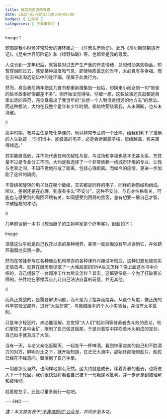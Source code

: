 ```yaml
---
title: 致突然逝去的青春
date: 2022-01-08T23:50:00+08:00
badges: [ 公众号 ]
categories: [ 不靠谱颜论 ]
---
```


Image
1

题图是我小时候非常珍爱的连环画之一《洋葱头历险记》，此外《尼尔斯骑鹅旅行记》、《昆虫世界历险记》和《绿野仙踪》等，也都曾是我的最爱。

人成长到一定年纪后，就容易对过去产生严重的怀念情绪，总想借助某些物品，短暂穿越回过去，感受某种温度和气息，即使物质匮乏的当年，未必真有多幸福。而在旧书店淘选记忆中的连环画，便属于此类行为。

然而，真当我前两年把这几套书都重新搜集到一起后，却换来小闺女的一句“爸爸的绘本故事好像都差不多”。刚开始没觉得啥，仔细一想，这些故事还真就都是离家出走的典范，完全暴露出了我当年的“总想一个人到很远很远的地方去”的想法。而这种想法，大约在我整个童年和少年时期，都始终萦绕着我，从未间断，也从未消散。

2

高中时期，教导主任是教化学课的，他以非常专业的一个比喻，给我们判下了准确的人生轨迹：“你们当中，能级高的电子，必定会远离原子核，能级越高，将来离得越远。”

其实能级高低，并不能代表任何优越性与否，与成功和幸福也基本无甚关系，充其量不过是专业分工不同。大约是我选择了一个非常依赖一线城市环境的专业，让我与老家之间，不知不觉地形成了距离，包括心理距离。而如今的疫情，更进一步加剧了这样的隔阂。

不管绕核旋转的电子处在哪个能级，其实都是同样的电子，同样的物质结构组成。所以，差别还是在心理，到底有多么“不安分”。这种不安分，与自身性格有关，可能也与感受到的周围环境有关。如同感受到困局的黑客，总有想要一展自己才智，冲破桎梏的冲动。

3

几年前读到一本书《想当厨子的生物学家是个好黑客》，封面如下：

Image

深感这似乎就是自己孜孜以求的某种境界，甚至一度后悔没有早点读到它，并依葫芦画瓢地实践一番。

然而在带娃参与过各种商业机构举办的各种课外兴趣试听班后，这种幻想也被现实无情击垮。就算在厨房里提取了一大堆蔬菜的DNA后又怎样？像上面这本书中介绍的，自己组装了一台超净工作台后又怎样？其实，这都更像是一个为了打破家长限制，任性地在家摆弄点儿让自己沾沾自喜的玩意，并无其他。

4

而真正挑战的，是需要解决问题，而不是为了摆弄而摆弄。从这个角度，像正统的科学实验室那样，进行“大型研究”，与微缩版本的个人小实验台，并没有太多区别。

只是年少轻狂时，未必能理解。总觉得“大人们”就如同等待勇者去斗败的恶龙，他们掌控了各种金矿，限制了自己做这做那，于是对着空中挥砍着木头削成的宝剑，自己似乎就真成了大侠。

当有一天，与老父亲吃饭聊天，一起各干一杯啤酒，看到神采奕奕的自己和不胜酒力的对方，鲜明对比之下，就开始知道，在茫茫大海中，那始终颠簸的船只，船舵已经在不经意间，飘落到了自己手里。

一切都那么自然，也同样地那么茫然。这大约就是成长，伴着青春的逝去，也将进入下一个轮回，我们很快就将看着自己被下一代叛逆地批判，并一步步走到被理解和被怜悯。

趁着舵在手，还是尽量多航行一程吧。

<div class="p-5 text-center">--- END ---</div>

<i><b>注：</b>本文首发表于[“不靠谱颜论”公众号](https://mp.weixin.qq.com/s/dpHrEDAFftdE8n5wmy5P3g)，并同步至本站。</i>

